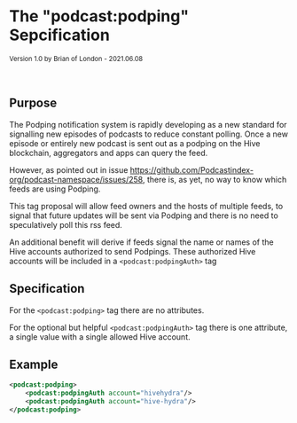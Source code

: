 # The "podcast:podping" Sepcification

<small>Version 1.0 by Brian of London - 2021.06.08</small>

<br>

## Purpose

The Podping notification system is rapidly developing as a new standard for signalling new episodes of podcasts to reduce constant polling. Once a new episode or entirely new podcast is sent out as a podping on the Hive blockchain, aggregators and apps can query the feed.

However, as pointed out in issue https://github.com/Podcastindex-org/podcast-namespace/issues/258, there is, as yet, no way to know which feeds are using Podping.

This tag proposal will allow feed owners and the hosts of multiple feeds, to signal that future updates will be sent via Podping and there is no need to speculatively poll this rss feed.

An additional benefit will derive if feeds signal the name or names of the Hive accounts authorized to send Podpings. These authorized Hive accounts will be included in a `<podcast:podpingAuth>` tag

## Specification

For the `<podcast:podping>` tag there are no attributes.

For the optional but helpful `<podcast:podpingAuth>` tag there is one attribute, a single value with a single allowed Hive account.

## Example

```xml
<podcast:podping>
    <podcast:podpingAuth account="hivehydra"/>
    <podcast:podpingAuth account="hive-hydra"/>
</podcast:podping>
```
